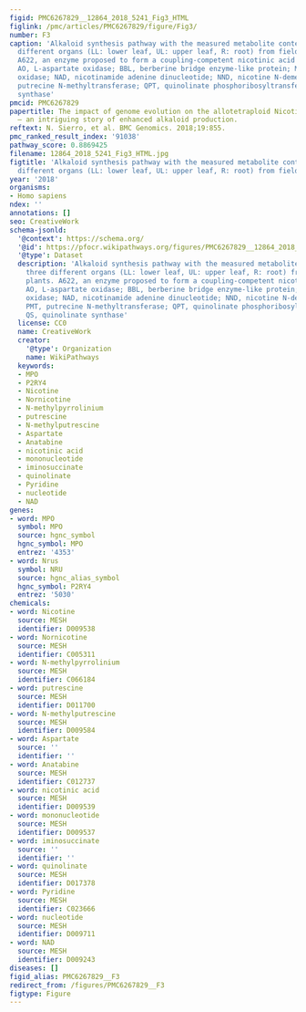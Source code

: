 ```yaml
---
figid: PMC6267829__12864_2018_5241_Fig3_HTML
figlink: /pmc/articles/PMC6267829/figure/Fig3/
number: F3
caption: 'Alkaloid synthesis pathway with the measured metabolite contents in three
  different organs (LL: lower leaf, UL: upper leaf, R: root) from field-grown plants.
  A622, an enzyme proposed to form a coupling-competent nicotinic acid intermediate;
  AO, L-aspartate oxidase; BBL, berberine bridge enzyme-like protein; MPO, methylputrescine
  oxidase; NAD, nicotinamide adenine dinucleotide; NND, nicotine N-demethylase; PMT,
  putrecine N-methyltransferase; QPT, quinolinate phosphoribosyltransferase; QS, quinolinate
  synthase'
pmcid: PMC6267829
papertitle: The impact of genome evolution on the allotetraploid Nicotiana rustica
  – an intriguing story of enhanced alkaloid production.
reftext: N. Sierro, et al. BMC Genomics. 2018;19:855.
pmc_ranked_result_index: '91038'
pathway_score: 0.8869425
filename: 12864_2018_5241_Fig3_HTML.jpg
figtitle: 'Alkaloid synthesis pathway with the measured metabolite contents in three
  different organs (LL: lower leaf, UL: upper leaf, R: root) from field-grown plants'
year: '2018'
organisms:
- Homo sapiens
ndex: ''
annotations: []
seo: CreativeWork
schema-jsonld:
  '@context': https://schema.org/
  '@id': https://pfocr.wikipathways.org/figures/PMC6267829__12864_2018_5241_Fig3_HTML.html
  '@type': Dataset
  description: 'Alkaloid synthesis pathway with the measured metabolite contents in
    three different organs (LL: lower leaf, UL: upper leaf, R: root) from field-grown
    plants. A622, an enzyme proposed to form a coupling-competent nicotinic acid intermediate;
    AO, L-aspartate oxidase; BBL, berberine bridge enzyme-like protein; MPO, methylputrescine
    oxidase; NAD, nicotinamide adenine dinucleotide; NND, nicotine N-demethylase;
    PMT, putrecine N-methyltransferase; QPT, quinolinate phosphoribosyltransferase;
    QS, quinolinate synthase'
  license: CC0
  name: CreativeWork
  creator:
    '@type': Organization
    name: WikiPathways
  keywords:
  - MPO
  - P2RY4
  - Nicotine
  - Nornicotine
  - N-methylpyrrolinium
  - putrescine
  - N-methylputrescine
  - Aspartate
  - Anatabine
  - nicotinic acid
  - mononucleotide
  - iminosuccinate
  - quinolinate
  - Pyridine
  - nucleotide
  - NAD
genes:
- word: MPO
  symbol: MPO
  source: hgnc_symbol
  hgnc_symbol: MPO
  entrez: '4353'
- word: Nrus
  symbol: NRU
  source: hgnc_alias_symbol
  hgnc_symbol: P2RY4
  entrez: '5030'
chemicals:
- word: Nicotine
  source: MESH
  identifier: D009538
- word: Nornicotine
  source: MESH
  identifier: C005311
- word: N-methylpyrrolinium
  source: MESH
  identifier: C066184
- word: putrescine
  source: MESH
  identifier: D011700
- word: N-methylputrescine
  source: MESH
  identifier: D009584
- word: Aspartate
  source: ''
  identifier: ''
- word: Anatabine
  source: MESH
  identifier: C012737
- word: nicotinic acid
  source: MESH
  identifier: D009539
- word: mononucleotide
  source: MESH
  identifier: D009537
- word: iminosuccinate
  source: ''
  identifier: ''
- word: quinolinate
  source: MESH
  identifier: D017378
- word: Pyridine
  source: MESH
  identifier: C023666
- word: nucleotide
  source: MESH
  identifier: D009711
- word: NAD
  source: MESH
  identifier: D009243
diseases: []
figid_alias: PMC6267829__F3
redirect_from: /figures/PMC6267829__F3
figtype: Figure
---
```

